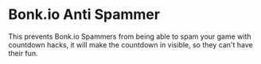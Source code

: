 # Bonk.io Anti Spammer
This prevents Bonk.io Spammers from being able to spam your game with countdown hacks, it will make the countdown in visible, so they can't have their fun.
